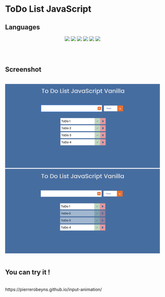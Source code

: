 <h1>ToDo List JavaScript</h1>

<h2>Languages</h2>

<p align="center">
    <img src="https://img.shields.io/badge/JavaScript-F7DF1E?style=for-the-badge&logo=javascript&logoColor=black">
  <img src="https://img.shields.io/badge/HTML5-E34F26?style=for-the-badge&logo=html5&logoColor=white">
  <img src="https://img.shields.io/badge/CSS3-1572B6?style=for-the-badge&logo=css3&logoColor=white">
  <img src="https://img.shields.io/badge/Git-E34F26?style=for-the-badge&logo=git&logoColor=white">
  <img src="https://img.shields.io/badge/GitHub-100000?style=for-the-badge&logo=github&logoColor=white">
  <img src="https://img.shields.io/badge/Markdown-000000?style=for-the-badge&logo=markdown&logoColor=white">
</p>
<br>
<br>

<h2>Screenshot</h2>
<br>
<img src="./assets/images/capture1.png">
<img src="./assets/images/capture2.png">
<br>
<br>
<h2>You can try it !</h2>
<br>
https://pierrerobeyns.github.io/input-animation/